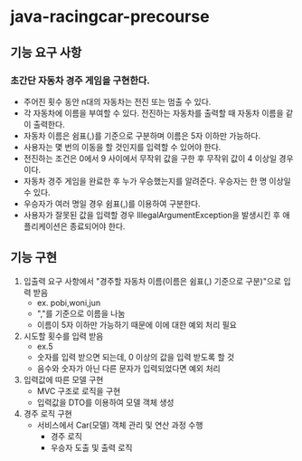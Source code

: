 # java-racingcar-precourse

## 기능 요구 사항
### 초간단 자동차 경주 게임을 구현한다.
- 주어진 횟수 동안 n대의 자동차는 전진 또는 멈출 수 있다.
- 각 자동차에 이름을 부여할 수 있다. 전진하는 자동차를 출력할 때 자동차 이름을 같이 출력한다.
- 자동차 이름은 쉼표(,)를 기준으로 구분하며 이름은 5자 이하만 가능하다.
- 사용자는 몇 번의 이동을 할 것인지를 입력할 수 있어야 한다.
- 전진하는 조건은 0에서 9 사이에서 무작위 값을 구한 후 무작위 값이 4 이상일 경우이다.
- 자동차 경주 게임을 완료한 후 누가 우승했는지를 알려준다. 우승자는 한 명 이상일 수 있다.
- 우승자가 여러 명일 경우 쉼표(,)를 이용하여 구분한다.
- 사용자가 잘못된 값을 입력할 경우 IllegalArgumentException을 발생시킨 후 애플리케이션은 종료되어야 한다.

## 기능 구현
1. 입출력 요구 사항에서 "경주할 자동차 이름(이름은 쉼표(,) 기준으로 구분)"으로 입력 받음
    - ex. pobi,woni,jun
    - ","를 기준으로 이름을 나눔
    - 이름이 5자 이하만 가능하기 때문에 이에 대한 예외 처리 필요
2. 시도할 횟수를 입력 받음
    - ex.5
    - 숫자를 입력 받으면 되는데, 0 이상의 값을 입력 받도록 할 것
    - 음수와 숫자가 아닌 다른 문자가 입력되었다면 예외 처리
3. 입력값에 따른 모델 구현
   - MVC 구조로 로직을 구현
   - 입력값을 DTO를 이용하여 모델 객체 생성
4. 경주 로직 구현
   - 서비스에서 Car(모델) 객체 관리 및 연산 과정 수행
      - 경주 로직
      - 우승자 도출 및 출력 로직
